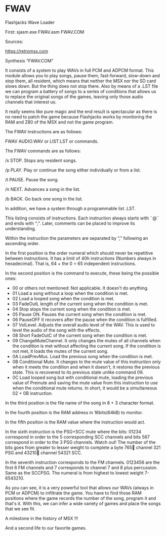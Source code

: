 # FWAV
 Flashjacks Wave Loader


First:
sjasm.exe FWAV.asm FWAV.COM


Sources:

https://retromsx.com


Synthesis “FWAV.COM”

It consists of a system to play WAVs in full PCM and ADPCM format. This module allows you to play songs, pause them, fast-forward, slow-down and stop them, all resident, which means that neither the MSX nor the SD card slows down. But the thing does not stop there. Also by means of a .LST file we can program a battery of songs to a series of conditions that allows us to replace the original songs of the games, leaving only those audio channels that interest us.

It really seems like pure magic and the end result is spectacular as there is no need to patch the game because Flashjacks works by monitoring the RAM and Z80 of the MSX and not the game program.

The FWAV instructions are as follows:

FWAV AUDIO.WAV or LIST.LST or commands.

The FWAV commands are as follows:

/s STOP. Stops any resident songs.

/p PLAY. Play or continue the song either individually or from a list.

/t PAUSE. Pause the song.

/n NEXT. Advances a song in the list.

/b BACK. Go back one song in the list. 

In addition, we have a system through a programmable list .LST.

This listing consists of instructions. Each instruction always starts with ¨@¨ and ends with “;”. Later, comments can be placed to improve its understanding.

Within the instruction the parameters are separated by “,” following an ascending order.
	


In the first position is the order numeral which should never be repetitive between instructions. It has a limit of 40h instructions (Numbers always in hexadecimal). That is, 64 + the 0 = 65 independent instructions.

In the second position is the command to execute, these being the possible ones:
- 00 or others not mentioned: Not applicable. It doesn't do anything.
- 01 Load a song without a loop when the condition is met.
- 02 Load a looped song when the condition is met.
- 03 FadeOutL length of the current song when the condition is met.
- 04 Stop stops the current song when the condition is met.
- 05 Pause ON. Pauses the current song when the condition is met.
- 06 PauseOFF It recovers after the pause when the condition is fulfilled.
- 07 VolLevel. Adjusts the overall audio level of the WAV. This is used to level the audio of the song with the effects.
- 08 Short FadeOutC of the current song when the condition is met.
- 09 ChangeMuteChannel. It only changes the mutes of all channels when the condition is met without affecting the current song. If the condition is not met, it loads the mutes of the current song.
- 0A LoadPrevMus. Load the previous song when the condition is met.
- 0B Conditional Mute. It changes to the mute value of this instruction only when it meets the condition and when it doesn't, it restores the previous state. This is recovered to its previous state unlike command 09.
- 0C Load looped song but with conditional mute, loading the previous value of Premute and saving the mute value from this instruction to use when the conditional mute returns. In short, it would be a simultaneous 02 + 0B instruction.

In the third position is the file name of the song in 8 + 3 character format.

In the fourth position is the RAM address in 16bits(64kB) to monitor.

In the fifth position is the RAM value where the instruction would act.

In the sixth instruction is the PSG+SCC mute where the bits: 01234 correspond in order to the 5 corresponding SCC channels and bits 567 correspond in order to the 3 PSG channels. Watch out! The number of the bits goes from greater to lesser weight to complete a byte 765 channel 321 PSG and 43210 channel 54321 SCC.

In the seventh instruction corresponds to the FM channels. 0123456 are the first 6 FM channels and 7 corresponds to channel 7 and 8 plus percussion. Same as the SCCPSG. The numeral is from highest to lowest weight 7-6543210.


As you can see, it is a very powerful tool that allows our WAVs (always in PCM or ADPCM) to infiltrate the game. You have to find those RAM positions where the game records the number of the song, program it and that's it. With this, we can infer a wide variety of games and place the songs that we see fit.

A milestone in the history of MSX !!!

And a second life to our favorite games.
